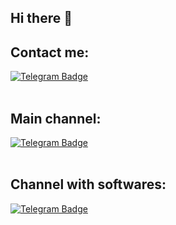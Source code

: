 ## Hi there 👋

<h2>Contact me:</h2>
<a href="https://t.me/web3haterr">
    <img src="https://img.shields.io/badge/telegram-blue?style=for-the-badge&logo=telegram&logoColor=white" alt="Telegram Badge"/>
</a>

<br>
<br>

<h2>Main channel:</h2>
<a href="https://t.me/devambassador">
    <img src="https://img.shields.io/badge/telegram-blue?style=for-the-badge&logo=telegram&logoColor=white" alt="Telegram Badge"/>
</a>

<br>
<br>

<h2>Channel with softwares:</h2>
<a href="https://t.me/nofomosoftware">
    <img src="https://img.shields.io/badge/telegram-blue?style=for-the-badge&logo=telegram&logoColor=white" alt="Telegram Badge"/>
</a>
